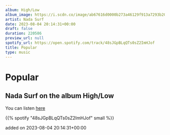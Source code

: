 ```yaml
---
album: High/Low
album_image: https://i.scdn.co/image/ab67616d0000b273a46129f913a7293b208dcc7b
artist: Nada Surf
date: 2023-08-04 20:14:31+00:00
draft: false
duration: 220586
preview_url: null
spotify_url: https://open.spotify.com/track/48sJGpBLqQTs0sZ2ImHJof
title: Popular
type: music
---
```



# Popular

## Nada Surf on the album High/Low

You can listen [here](https://open.spotify.com/track/48sJGpBLqQTs0sZ2ImHJof)

{{% spotify "48sJGpBLqQTs0sZ2ImHJof" small %}}

added on 2023-08-04 20:14:31+00:00